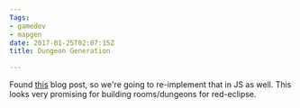 ```yaml
---
Tags:
- gamedev
- mapgen
date: 2017-01-25T02:07:15Z
title: Dungeon Generation

---
```


<script src="https://cdnjs.cloudflare.com/ajax/libs/d3/4.4.1/d3.min.js" integrity="sha256-4mL8TQfOJSbg0f42dQw5cKLl2ngQXUSXqfQnvK11M44=" crossorigin="anonymous"></script>
<script src="https://cdnjs.cloudflare.com/ajax/libs/jquery/3.1.1/jquery.min.js" integrity="sha256-hVVnYaiADRTO2PzUGmuLJr8BLUSjGIZsDYGmIJLv2b8=" crossorigin="anonymous"></script>

Found [this](http://www.gamasutra.com/blogs/AAdonaac/20150903/252889/Procedural_Dungeon_Generation_Algorithm.php)
blog post, so we're going to re-implement that in JS as well. This looks very
promising for building rooms/dungeons for red-eclipse.

<div id="plots">
</div>

<script src="/js/bboxCollide.js"></script>
<script type="text/javascript">
// Adapt to viewport
var width = $('section.post').width();
// These plots are mostly a 1:1 ratio.
var height = width;

var width = 400;
var height = 400;

// Setup the SVG object on the page
function _prep_svg(){
	var svg = d3.select("#plots").append('svg')
		.attr("width", width)
		.attr("height", height);
	return svg;
}

// Setup various objects needed by all the plot functions
function _prep_plot(){

	return [x, y, area];
}

function getRandomArbitrary(min, max) {
	// https://developer.mozilla.org/en-US/docs/Web/JavaScript/Reference/Global_Objects/Math/random
	return Math.random() * (max - min) + min;
}

function getRandomPointInCircle(radius){
	var t = 2 * Math.PI * Math.random(),
		u = Math.random() + Math.random(),
		r = null;

	if(u > 1){
		r = 2 - u;
	} else {
		r = u;
	}
	return [
		Math.round(radius * r * Math.cos(t)),
		Math.round(radius * r * Math.sin(t))
	];
}

// And lastly fully imitate the original.
var svg = _prep_svg();

var rectangles = [];

var x = d3.scaleLinear().range([-width / 2, width/2]),
	y = d3.scaleLinear().range([-height / 2, height/2]);


function rad2deg(rad){
	return rad * (180 / Math.PI);
}


for(var i = 0; i < 15; i++){
	var [x, y] = getRandomPointInCircle(128);
	var w = Math.round(getRandomArbitrary(20, 85));
	var h = Math.round(getRandomArbitrary(20, 85));
	var node = {
		x: x - w / 2,
		y: y - h / 2,
		cx: x,
		cy: y,
		w: w,
		h: h,
		theta: Math.atan2(x, y),
	};
	rectangles.push(node);
}

var main = svg.append('g').attr('transform', 'translate(200, 200)');

function update(){
	main.selectAll('g')
	.data(rectangles)
	.enter()
		.append('rect')
		.attr("x", function(d){ return d.x})
		.attr("y", function(d){ return d.y})
		.attr("width", function(d){ return d.w})
		.attr("height", function(d){ return d.h})
		.attr("stroke", "black")
		.attr("fill", "red");
}

function centerToCentroid(rect){
	//console.log(rect);
}


function intersect(a, b) {
	return (
		a.x <= b.x + b.width &&
		b.x <= a.x + a.width &&
		a.y <= b.y + b.height &&
		b.y <= a.y + a.height
	)
}

function tick(){
	for(var i = 0; i < rectangles.length; i++){
		rectangles[i].x += 10;
		//for(var j = 0; j < rectangles.length; j++){
		//	console.log(intersect(rectangles[i], rectangles[j]))
		//}
	}
}
tick();
update();




</script>
